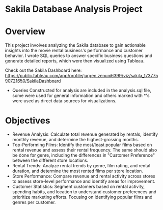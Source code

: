 # Sakila Database Analysis Project

# Overview 

This project involves analyzing the Sakila database to gain actionable insights into the movie rental business's performance and customer behavior. I wrote SQL queries to answer specific business questions and generate detailed reports, which were then visualized using Tableau.

Check out the Sakila Dashboard here: https://public.tableau.com/app/profile/jurgen.zenuni6399/viz/sakila_17377590721650/SakilaDashboard

- Queries Constructed for analysis are included in the analysis.sql file, some were used for general information and others marked with *'s were used as direct data sources for visualizations.
# Objectives

- Revenue Analysis: Calculate total revenue generated by rentals, identify monthly revenue, and determine the highest-grossing months.
- Top-Performing Films: Identify the most/least popular films based on rental revenue and assess their rental frequency. The same should also be done for genre, including the differences in "Customer Preference" between the different store locations.
- Rental Trends: Analyze rental trends by genre, film rating, and rental duration, and determine the most rented films per store location.
- Store Performance: Compare revenue and rental activity across stores to assess store-level performance and identify areas for improvement.
- Customer Statistics: Segment customers based on rental activity, spending habits, and location to understand customer preferences and prioritize marketing efforts. Focusing on identifying popular films and genres per customer.

